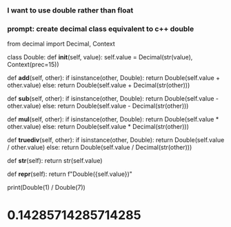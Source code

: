### I want to use double rather than float

### prompt: create decimal class equivalent to c++ double 

from decimal import Decimal, Context

class Double:
  def __init__(self, value):
    self.value = Decimal(str(value), Context(prec=15))

  def __add__(self, other):
    if isinstance(other, Double):
      return Double(self.value + other.value)
    else:
      return Double(self.value + Decimal(str(other)))

  def __sub__(self, other):
    if isinstance(other, Double):
      return Double(self.value - other.value)
    else:
      return Double(self.value - Decimal(str(other)))

  def __mul__(self, other):
    if isinstance(other, Double):
      return Double(self.value * other.value)
    else:
      return Double(self.value * Decimal(str(other)))

  def __truediv__(self, other):
    if isinstance(other, Double):
      return Double(self.value / other.value)
    else:
      return Double(self.value / Decimal(str(other)))

  def __str__(self):
    return str(self.value)

  def __repr__(self):
    return f"Double({self.value})"

  print(Double(1) / Double(7))
  # 0.14285714285714285
